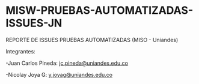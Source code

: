 # MISW-PRUEBAS-AUTOMATIZADAS-ISSUES-JN

REPORTE DE ISSUES PRUEBAS AUTOMATIZADAS (MISO - Uniandes)

Integrantes:

-Juan Carlos Pineda:
jc.pineda@uniandes.edu.co

-Nicolay Joya G:
y.joyag@uniandes.edu.co
